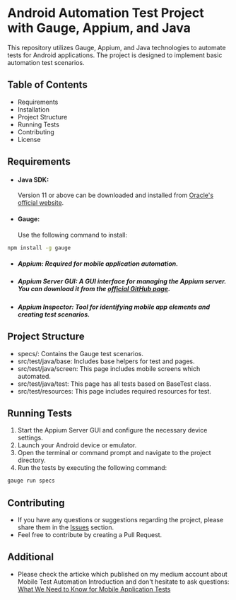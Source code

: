 # Android Automation Test Project with Gauge, Appium, and Java

This repository utilizes Gauge, Appium, and Java technologies to automate tests for Android applications. The project is designed to implement basic automation test scenarios.



## Table of Contents

- Requirements 
- Installation
- Project Structure
- Running Tests
- Contributing
- License

## Requirements


- #### Java SDK:
  Version 11 or above can be downloaded and installed from [Oracle's official website](https://www.oracle.com/java/technologies/downloads/).
- #### Gauge: 
  Use the following command to install:

```bash
npm install -g gauge
```
- ##### Appium: Required for mobile application automation.
- ##### Appium Server GUI: A GUI interface for managing the Appium server. You can download it from the [official GitHub page](https://github.com/appium/appium-desktop).
- ##### Appium Inspector: Tool for identifying mobile app elements and creating test scenarios.


## Project Structure
- specs/: Contains the Gauge test scenarios.
- src/test/java/base: Includes base helpers for test and pages.
- src/test/java/screen: This page includes mobile screens which automated.
- src/test/java/test: This page has all tests based on BaseTest class.
- src/test/resources: This page includes required resources for test.

## Running Tests
1. Start the Appium Server GUI and configure the necessary device settings.
2. Launch your Android device or emulator.
3. Open the terminal or command prompt and navigate to the project directory.
4. Run the tests by executing the following command:
```bash
gauge run specs
```
## Contributing
- If you have any questions or suggestions regarding the project, please share them in the [Issues](https://github.com/numanhan/AutomationUIUmobApp/issues) section.
- Feel free to contribute by creating a Pull Request.

## Additional
- Please check the articke which published on my medium account about Mobile Test Automation Introduction and don't hesitate to ask questions: [What We Need to Know for Mobile Application Tests](https://numanhanduran.medium.com/what-we-need-to-know-for-mobile-application-tests-84107f27eabb)
